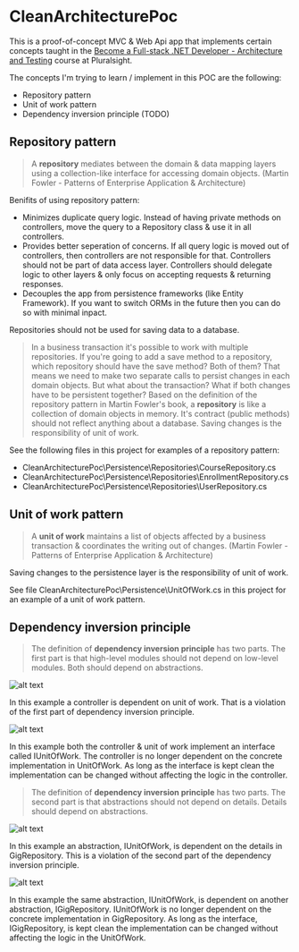 # CleanArchitecturePoc
This is a proof-of-concept MVC & Web Api app that implements certain concepts taught in the [Become a Full-stack .NET Developer - Architecture and Testing](https://app.pluralsight.com/library/courses/full-stack-dot-net-developer-architecture-testing/transcript) course at Pluralsight.

The concepts I'm trying to learn / implement in this POC are the following:
- Repository pattern
- Unit of work pattern
- Dependency inversion principle (TODO)

## Repository pattern
> A **repository** mediates between the domain & data mapping layers using a collection-like interface for accessing domain objects. (Martin Fowler - Patterns of Enterprise Application & Architecture)

Benifits of using repository pattern:
- Minimizes duplicate query logic. Instead of having private methods on controllers, move the query to a Repository class & use it in all controllers.
- Provides better seperation of concerns. If all query logic is moved out of controllers, then controllers are not responsible for that. Controllers should not be part of data access layer. Controllers should delegate logic to other layers & only focus on accepting requests & returning responses.
- Decouples the app from persistence frameworks (like Entity Framework). If you want to switch ORMs in the future then you can do so with minimal inpact.

Repositories should not be used for saving data to a database.
> In a business transaction it's possible to work with multiple repositories. If you're going to add a save method to a repository, which repository should have the save method? Both of them? That means we need to make two separate calls to persist changes in each domain objects. But what about the transaction? What if both changes have to be persistent together? Based on the definition of the repository pattern in Martin Fowler's book, a **repository** is like a collection of domain objects in memory. It's contract (public methods) should not reflect anything about a database. Saving changes is the responsibility of unit of work.

See the following files in this project for examples of a repository pattern:
- CleanArchitecturePoc\Persistence\Repositories\CourseRepository.cs
- CleanArchitecturePoc\Persistence\Repositories\EnrollmentRepository.cs
- CleanArchitecturePoc\Persistence\Repositories\UserRepository.cs

## Unit of work pattern
> A **unit of work** maintains a list of objects affected by a business transaction & coordinates the writing out of changes. (Martin Fowler - Patterns of Enterprise Application & Architecture)

Saving changes to the persistence layer is the responsibility of unit of work.

See file CleanArchitecturePoc\Persistence\UnitOfWork.cs in this project for an example of a unit of work pattern.

## Dependency inversion principle
> The definition of **dependency inversion principle** has two parts. The first part is that high-level modules should not depend on low-level modules. Both should depend on abstractions.

![alt text](http://i.imgur.com/oQzlzy2.png)

In this example a controller is dependent on unit of work. That is a violation of the first part of dependency inversion principle.

![alt text](http://i.imgur.com/OCA8i4S.png)

In this example both the controller & unit of work implement an interface called IUnitOfWork. The controller is no longer dependent on the concrete implementation in UnitOfWork. As long as the interface is kept clean the implementation can be changed without affecting the logic in the controller.

> The definition of **dependency inversion principle** has two parts. The second part is that abstractions should not depend on details. Details should depend on abstractions.

![alt text](http://i.imgur.com/0J0wCJY.png)

In this example an abstraction, IUnitOfWork, is dependent on the details in GigRepository. This is a violation of the second part of the dependency inversion principle.

![alt text](http://i.imgur.com/Wyblb6U.png)

In this example the same abstraction, IUnitOfWork, is dependent on another abstraction, IGigRepository. IUnitOfWork is no longer dependent on the concrete implementation in GigRepository. As long as the interface, IGigRepository, is kept clean the implementation can be changed without affecting the logic in the UnitOfWork.
